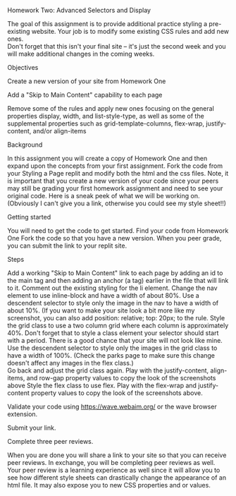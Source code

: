 Homework Two: Advanced Selectors and Display

The goal of this assignment is to provide additional practice styling a pre-existing website.  Your job is to modify some existing CSS rules and add new ones.  
Don't forget that this isn't your final site –  it's  just the second week and you will make additional changes in the coming weeks.


Objectives

Create a new version of your site from Homework One

Add a "Skip to Main Content" capability to each page

Remove some of the rules and apply new ones focusing on the general properties display, width, and list-style-type, as well as some of the supplemental properties such as grid-template-columns, flex-wrap,  justify-content, and/or align-items

Background

In this assignment you will create a copy of Homework One and then expand upon the concepts from your first assignment. 
Fork the code from your Styling a Page replit and modify both the html and the css files. 
Note, it is important that you create a new version of your code since your peers may still be grading your first homework assignment and need to see your original code. 
Here is a sneak peek of what we will be working on.  (Obviously I can't give you a link, otherwise you could see my style sheet!!)


Getting started

You will need to get the code to get started. 
Find your code from Homework One
Fork the code so that you have a new version.
When you peer grade, you can submit the link to your replit site.


Steps

Add a working "Skip to Main Content" link to each page by adding an id to the main tag and then adding an anchor (a tag) earlier in the file that will link to it.
Comment out the existing styling for the li element.
Change the nav element to use inline-block and have a width of about 80%.
Use a descendent selector to style only the image in the nav to have a width of about 10%. (If you want to make your site look a bit more like my screenshot, you can also add position: relative;  top: 20px; to the rule.
Style the grid class to use a two column grid where each column is approximately 40%.  Don't forget that to style a class element your selector should start with a period.
There is a good chance that your site will not look like mine. Use the descendent selector to style only the images in the grid class to have a width of 100%. (Check the parks page to make sure this change doesn't affect any images in the flex class.)   
Go back and adjust the grid class again. Play with the justify-content, align-items, and row-gap property values to copy the look of the screenshots above
Style the flex class to use flex. Play with the flex-wrap and justify-content property values to copy the look of the screenshots above.

Validate your code using https://wave.webaim.org/ or the wave browser extension.

Submit your link.

Complete three peer reviews.

When you are done you will share a link to your site so that you can receive peer reviews. 
In exchange, you will be completing peer reviews as well. 
Your peer review is a learning experience as well since it will allow you to see how different style sheets can drastically change the appearance of an html file. 
It may also expose you to new CSS properties and or values.